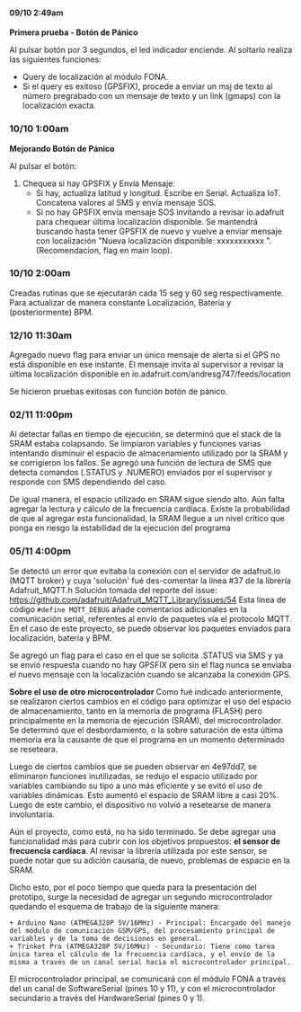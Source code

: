 #### 09/10 2:49am
**Primera prueba - Botón de Pánico**

Al pulsar botón por 3 segundos, el led indicador enciende. Al soltarlo realiza las siguientes funciones:
+ Query de localización al módulo FONA.
+ Si el query es exitoso (GPSFIX), procede a enviar un msj de texto al número pregrabado con un mensaje de texto y un link (gmaps) con la localización exacta.

### 10/10 1:00am
**Mejorando Botón de Pánico**

Al pulsar el botón:

1. Chequea si hay GPSFIX y Envía Mensaje:
   + Si hay, actualiza latitud y longitud. Escribe en Serial. Actualiza IoT. Concatena valores al SMS y envía mensaje SOS.
   + Si no hay GPSFIX envía mensaje SOS invitando a revisar io.adafruit para chequear última localización disponible. Se mantendrá buscando hasta tener GPSFIX de nuevo y vuelve a enviar mensaje con localización "Nueva localización disponible: xxxxxxxxxxx ". (Recomendacion, flag en main loop).

### 10/10 2:00am

Creadas rutinas que se ejecutarán cada 15 seg y 60 seg respectivamente.
Para actualizar de manera constante Localización, Batería y (posteriormente) BPM.

### 12/10 11:30am
Agregado nuevo flag para enviar un único mensaje de alerta si el GPS no está disponible en ese instante. El mensaje invita al supervisor a revisar la última localización disponible en io.adafruit.com/andresg747/feeds/location

Se hicieron pruebas exitosas con función botón de pánico.

### 02/11 11:00pm
Al detectar fallas en tiempo de ejecución, se determinó que el stack de la SRAM estaba colapsando.
Se limpiaron variables y funciones varias intentando disminuir el espacio de almacenamiento utilizado por la SRAM y se corrigieron los fallos.
Se agregó una función de lectura de SMS que detecta comandos (.STATUS y .NUMERO) enviados por el supervisor y responde con SMS dependiendo del caso.

De igual manera, el espacio utilizado en SRAM sigue siendo alto. Aún falta agregar la lectura y cálculo de la frecuencia cardíaca.
Existe la probabilidad de que al agregar esta funcionalidad, la SRAM llegue a un nivel crítico que ponga en riesgo la estabilidad de la ejecución del programa


### 05/11 4:00pm
Se detectó un error que evitaba la conexión con el servidor de adafruit.io (MQTT broker) y cuya 'solución' fué des-comentar la línea #37 de la librería Adafruit_MQTT.h
Solución tomada del reporte del issue: https://github.com/adafruit/Adafruit_MQTT_Library/issues/54
Esta línea de código `#define MQTT_DEBUG` añade comentarios adicionales en la comunicación serial, referentes al envío de paquetes vía el protocolo MQTT. En el caso de este proyecto, se puede observar los paquetes enviados para localización, batería y BPM.

Se agregó un flag para el caso en el que se solicita .STATUS via SMS y ya se envió respuesta cuando no hay GPSFIX pero sin el flag nunca se enviaba el nuevo mensaje con la localización cuando se alcanzaba la conexión GPS.

**Sobre el uso de otro microcontrolador**
Como fué indicado anteriormente, se realizaron ciertos cambios en el código para optimizar el uso del espacio de almacenamiento, tanto en la memoria de programa (FLASH) pero principalmente en la memoria de ejecución (SRAM), del microcontrolador. Se determinó que el desbordamiento, o la sobre saturación de esta última memoria era la causante de que el programa en un momento determinado se reseteara.

Luego de ciertos cambios que se pueden observar en 4e97dd7, se eliminaron funciones inutilizadas, se redujo el espacio utilizado por variables cambiando su tipo a uno más eficiente y se evitó el uso de variables dinámicas. Esto aumentó el espacio de SRAM libre a casi 20%. Luego de este cambio, el dispositivo no volvió a resetearse de manera involuntaria.

Aún el proyecto, como está, no ha sido terminado. Se debe agregar una funcionalidad más para cubrir con los objetivos propuestos: **el sensor de frecuencia cardíaca**. Al revisar la librería utilizada por este sensor, se puede notar que su adición causaría, de nuevo, problemas de espacio en la SRAM. 

Dicho esto, por el poco tiempo que queda para la presentación del prototipo, surge la necesidad de agregar un segundo microcontrolador quedando el esquema de trabajo de la siguiente manera:

	+ Arduino Nano (ATMEGA328P 5V/16MHz) - Principal: Encargado del manejo del módulo de comunicación GSM/GPS, del procesamiento principal de variables y de la toma de decisiones en general.
	+ Trinket Pro (ATMEGA328P 5V/16MHz) - Secundario: Tiene como tarea única tarea el cálculo de la frecuencia cardíaca, y el envío de la misma a través de un canal serial hacia el microcontrolador principal.

El microcontrolador principal, se comunicará con el módulo FONA a través del un canal de SoftwareSerial (pines 10 y 11), y con el microcontrolador secundario a través del HardwareSerial (pines 0 y 1).

